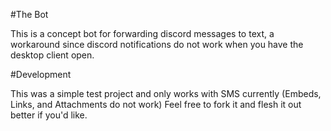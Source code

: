 #The Bot

This is a concept bot for forwarding discord messages to text,
a workaround since discord notifications do not work when you have the desktop client open.

#Development

This was a simple test project and only works with SMS currently (Embeds, Links, and Attachments do not work)
Feel free to fork it and flesh it out better if you'd like.
